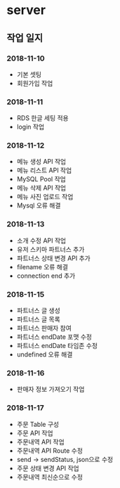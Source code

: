 # server

## 작업 일지
### 2018-11-10
- 기본 셋팅
- 회원가입 작업

### 2018-11-11
- RDS 한글 세팅 적용
- login 작업

### 2018-11-12
- 메뉴 생성 API 작업
- 메뉴 리스트 API 작업
- MySQL Pool 작업
- 메뉴 삭제 API 작업
- 메뉴 사진 업로드 작업
- Mysql 오류 해결

### 2018-11-13
- 소개 수정 API 작업
- 유저 스키마 파트너스 추가 
- 파트너스 상태 변경 API 추가
- filename 오류 해결
- connection end 추가

### 2018-11-15
- 파트너스 글 생성
- 파트너스 글 목록
- 파트너스 판매자 참여
- 파트너스 endDate 포맷 수정
- 파트너스 endDate 타임존 수정
- undefined 오류 해결

### 2018-11-16
- 판매자 정보 가져오기 작업

### 2018-11-17
- 주문 Table 구성
- 주문 API 작업
- 주문내역 API 작업
- 주문내역 API Route 수정
- send -> sendStatus, json으로 수정
- 주문 상태 변경 API 작업
- 주문내역 최신순으로 수정
